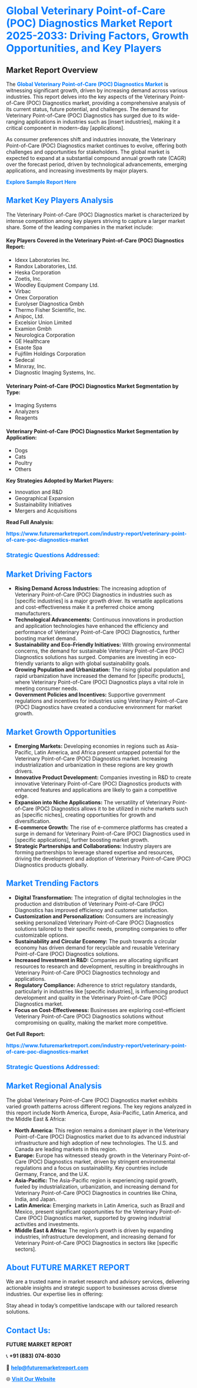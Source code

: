<h1 style="color: #007BFF;">Global Veterinary Point-of-Care (POC) Diagnostics Market Report 2025-2033: Driving Factors, Growth Opportunities, and Key Players</h1>

<section id="overview">
<h2>Market Report Overview</h2>
<p>The <a href="https://www.futuremarketreport.com/industry-report/veterinary-point-of-care-poc-diagnostics-market" style="color: #007BFF; text-decoration: none;"><strong>Global Veterinary Point-of-Care (POC) Diagnostics Market</strong></a> is witnessing significant growth, driven by increasing demand across various industries. This report delves into the key aspects of the Veterinary Point-of-Care (POC) Diagnostics market, providing a comprehensive analysis of its current status, future potential, and challenges. The demand for Veterinary Point-of-Care (POC) Diagnostics has surged due to its wide-ranging applications in industries such as [insert industries], making it a critical component in modern-day [applications].</p>
<p>As consumer preferences shift and industries innovate, the Veterinary Point-of-Care (POC) Diagnostics market continues to evolve, offering both challenges and opportunities for stakeholders. The global market is expected to expand at a substantial compound annual growth rate (CAGR) over the forecast period, driven by technological advancements, emerging applications, and increasing investments by major players.</p>
</section>

<section id="overview">
<p><a href="https://www.futuremarketreport.com/request-sample/reportId=79002" style="color: #007BFF; text-decoration: none;"><strong>Explore Sample Report Here</strong></a></p>
</section>

<section id="key-players">
<h2 style="color: #007BFF;">Market Key Players Analysis</h2>
<p>The Veterinary Point-of-Care (POC) Diagnostics market is characterized by intense competition among key players striving to capture a larger market share. Some of the leading companies in the market include:</p>
<h4>Key Players Covered in the Veterinary Point-of-Care (POC) Diagnostics Report:</h4>
<ul><li>Idexx Laboratories Inc.</li><li>Randox Laboratories, Ltd.</li><li>Heska Corporation</li><li>Zoetis, Inc.</li><li>Woodley Equipment Company Ltd.</li><li>Virbac</li><li>Onex Corporation</li><li>Eurolyser Diagnostica Gmbh</li><li>Thermo Fisher Scientific, Inc.</li><li>Anipoc, Ltd.</li><li>Excelsior Union Limited</li><li>Examion Gmbh</li><li>Neurologica Corporation</li><li>GE Healthcare</li><li>Esaote Spa</li><li>Fujifilm Holdings Corporation</li><li>Sedecal</li><li>Minxray, Inc.</li><li>Diagnostic Imaging Systems, Inc.</li></ul>
<h4>Veterinary Point-of-Care (POC) Diagnostics Market Segmentation by Type:</h4>
<ul><li>Imaging Systems</li><li>Analyzers</li><li>Reagents</li></ul>

<h4>Veterinary Point-of-Care (POC) Diagnostics Market Segmentation by Application:</h4>
<ul><li>Dogs</li><li>Cats</li><li>Poultry</li><li>Others</li></ul>
<p><strong>Key Strategies Adopted by Market Players:</strong></p>
<ul>
<li>Innovation and R&D</li>
<li>Geographical Expansion</li>
<li>Sustainability Initiatives</li>
<li>Mergers and Acquisitions</li>
</ul>
</section>

<section>
<p><strong>Read Full Analysis: </strong></p><a href="https://www.futuremarketreport.com/industry-report/veterinary-point-of-care-poc-diagnostics-market" style="color: #007BFF; text-decoration: none;"><strong>https://www.futuremarketreport.com/industry-report/veterinary-point-of-care-poc-diagnostics-market</strong></a>
<h3 style="color: #007BFF;">Strategic Questions Addressed:</h3>
</section>

<section id="driving-factors">
<h2 style="color: #007BFF;">Market Driving Factors</h2>
<ul>
<li><strong>Rising Demand Across Industries:</strong> The increasing adoption of Veterinary Point-of-Care (POC) Diagnostics in industries such as [specific industries] is a major growth driver. Its versatile applications and cost-effectiveness make it a preferred choice among manufacturers.</li>
<li><strong>Technological Advancements:</strong> Continuous innovations in production and application technologies have enhanced the efficiency and performance of Veterinary Point-of-Care (POC) Diagnostics, further boosting market demand.</li>
<li><strong>Sustainability and Eco-Friendly Initiatives:</strong> With growing environmental concerns, the demand for sustainable Veterinary Point-of-Care (POC) Diagnostics solutions has surged. Companies are investing in eco-friendly variants to align with global sustainability goals.</li>
<li><strong>Growing Population and Urbanization:</strong> The rising global population and rapid urbanization have increased the demand for [specific products], where Veterinary Point-of-Care (POC) Diagnostics plays a vital role in meeting consumer needs.</li>
<li><strong>Government Policies and Incentives:</strong> Supportive government regulations and incentives for industries using Veterinary Point-of-Care (POC) Diagnostics have created a conducive environment for market growth.</li>
</ul>
</section>

<section id="growth-opportunities">
<h2 style="color: #007BFF;">Market Growth Opportunities</h2>
<ul>
<li><strong>Emerging Markets:</strong> Developing economies in regions such as Asia-Pacific, Latin America, and Africa present untapped potential for the Veterinary Point-of-Care (POC) Diagnostics market. Increasing industrialization and urbanization in these regions are key growth drivers.</li>
<li><strong>Innovative Product Development:</strong> Companies investing in R&D to create innovative Veterinary Point-of-Care (POC) Diagnostics products with enhanced features and applications are likely to gain a competitive edge.</li>
<li><strong>Expansion into Niche Applications:</strong> The versatility of Veterinary Point-of-Care (POC) Diagnostics allows it to be utilized in niche markets such as [specific niches], creating opportunities for growth and diversification.</li>
<li><strong>E-commerce Growth:</strong> The rise of e-commerce platforms has created a surge in demand for Veterinary Point-of-Care (POC) Diagnostics used in [specific applications], further boosting market growth.</li>
<li><strong>Strategic Partnerships and Collaborations:</strong> Industry players are forming partnerships to leverage shared expertise and resources, driving the development and adoption of Veterinary Point-of-Care (POC) Diagnostics products globally.</li>
</ul>
</section>

<section id="trending-factors">
<h2 style="color: #007BFF;">Market Trending Factors</h2>
<ul>
<li><strong>Digital Transformation:</strong> The integration of digital technologies in the production and distribution of Veterinary Point-of-Care (POC) Diagnostics has improved efficiency and customer satisfaction.</li>
<li><strong>Customization and Personalization:</strong> Consumers are increasingly seeking personalized Veterinary Point-of-Care (POC) Diagnostics solutions tailored to their specific needs, prompting companies to offer customizable options.</li>
<li><strong>Sustainability and Circular Economy:</strong> The push towards a circular economy has driven demand for recyclable and reusable Veterinary Point-of-Care (POC) Diagnostics solutions.</li>
<li><strong>Increased Investment in R&D:</strong> Companies are allocating significant resources to research and development, resulting in breakthroughs in Veterinary Point-of-Care (POC) Diagnostics technology and applications.</li>
<li><strong>Regulatory Compliance:</strong> Adherence to strict regulatory standards, particularly in industries like [specific industries], is influencing product development and quality in the Veterinary Point-of-Care (POC) Diagnostics market.</li>
<li><strong>Focus on Cost-Effectiveness:</strong> Businesses are exploring cost-efficient Veterinary Point-of-Care (POC) Diagnostics solutions without compromising on quality, making the market more competitive.</li>
</ul>
</section>

<section>
<p><strong>Get Full Report: </strong></p><a href="https://www.futuremarketreport.com/industry-report/veterinary-point-of-care-poc-diagnostics-market" style="color: #007BFF; text-decoration: none;"><strong>https://www.futuremarketreport.com/industry-report/veterinary-point-of-care-poc-diagnostics-market</strong></a>
<h3 style="color: #007BFF;">Strategic Questions Addressed:</h3>
</section>


<section id="regional-analysis">
<h2 style="color: #007BFF;">Market Regional Analysis</h2>
<p>The global Veterinary Point-of-Care (POC) Diagnostics market exhibits varied growth patterns across different regions. The key regions analyzed in this report include North America, Europe, Asia-Pacific, Latin America, and the Middle East & Africa:</p>
<ul>
<li><strong>North America:</strong> This region remains a dominant player in the Veterinary Point-of-Care (POC) Diagnostics market due to its advanced industrial infrastructure and high adoption of new technologies. The U.S. and Canada are leading markets in this region.</li>
<li><strong>Europe:</strong> Europe has witnessed steady growth in the Veterinary Point-of-Care (POC) Diagnostics market, driven by stringent environmental regulations and a focus on sustainability. Key countries include Germany, France, and the U.K.</li>
<li><strong>Asia-Pacific:</strong> The Asia-Pacific region is experiencing rapid growth, fueled by industrialization, urbanization, and increasing demand for Veterinary Point-of-Care (POC) Diagnostics in countries like China, India, and Japan.</li>
<li><strong>Latin America:</strong> Emerging markets in Latin America, such as Brazil and Mexico, present significant opportunities for the Veterinary Point-of-Care (POC) Diagnostics market, supported by growing industrial activities and investments.</li>
<li><strong>Middle East & Africa:</strong> The region’s growth is driven by expanding industries, infrastructure development, and increasing demand for Veterinary Point-of-Care (POC) Diagnostics in sectors like [specific sectors].</li>
</ul>
</section>

<footer>
<h2 style="color: #007BFF;">About FUTURE MARKET REPORT</h2>
<p>We are a trusted name in market research and advisory services, delivering actionable insights and strategic support to businesses across diverse industries. Our expertise lies in offering:</p>

<p>Stay ahead in today’s competitive landscape with our tailored research solutions.</p>

<h2 style="color: #007BFF;">Contact Us:</h2>
<p><strong>FUTURE MARKET REPORT</strong></p>
<p>📞 <strong>+91 (883) 074-8030</strong></p>
<p>📧 <strong><a href="mailto:help@futuremarketreport.com" style="color: #007BFF;">help@futuremarketreport.com</a></strong></p>
<p>🌐 <strong><a href="https://www.futuremarketreport.com/" style="color: #007BFF;">Visit Our Website</a></strong></p>
</footer>